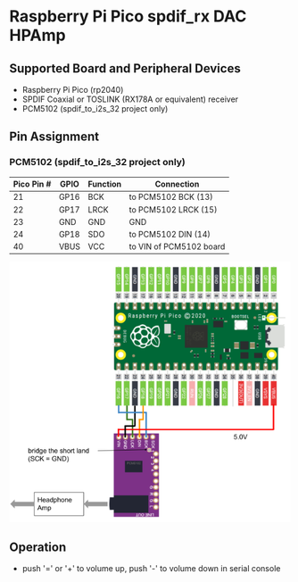# Raspberry Pi Pico spdif_rx DAC HPAmp

## Supported Board and Peripheral Devices
* Raspberry Pi Pico (rp2040)
* SPDIF Coaxial or TOSLINK (RX178A or equivalent) receiver
* PCM5102 (spdif_to_i2s_32 project only)

## Pin Assignment
### PCM5102 (spdif_to_i2s_32 project only)
| Pico Pin # | GPIO | Function | Connection |
----|----|----|----
| 21 | GP16 | BCK | to PCM5102 BCK (13) |
| 22 | GP17 | LRCK | to PCM5102 LRCK (15) |
| 23 | GND | GND | GND |
| 24 | GP18 | SDO | to PCM5102 DIN (14) |
| 40 | VBUS | VCC | to VIN of PCM5102 board |

![PCM5102_schematic](doc/PCM5102_Schematic.png)

## Operation
* push '=' or '+' to volume up, push '-' to volume down in serial console